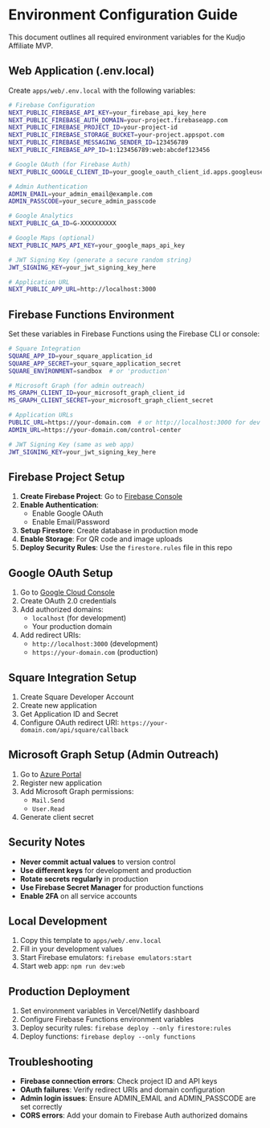# Environment Configuration Guide

This document outlines all required environment variables for the Kudjo Affiliate MVP.

## Web Application (.env.local)

Create `apps/web/.env.local` with the following variables:

```bash
# Firebase Configuration
NEXT_PUBLIC_FIREBASE_API_KEY=your_firebase_api_key_here
NEXT_PUBLIC_FIREBASE_AUTH_DOMAIN=your-project.firebaseapp.com
NEXT_PUBLIC_FIREBASE_PROJECT_ID=your-project-id
NEXT_PUBLIC_FIREBASE_STORAGE_BUCKET=your-project.appspot.com
NEXT_PUBLIC_FIREBASE_MESSAGING_SENDER_ID=123456789
NEXT_PUBLIC_FIREBASE_APP_ID=1:123456789:web:abcdef123456

# Google OAuth (for Firebase Auth)
NEXT_PUBLIC_GOOGLE_CLIENT_ID=your_google_oauth_client_id.apps.googleusercontent.com

# Admin Authentication
ADMIN_EMAIL=your_admin_email@example.com
ADMIN_PASSCODE=your_secure_admin_passcode

# Google Analytics
NEXT_PUBLIC_GA_ID=G-XXXXXXXXXX

# Google Maps (optional)
NEXT_PUBLIC_MAPS_API_KEY=your_google_maps_api_key

# JWT Signing Key (generate a secure random string)
JWT_SIGNING_KEY=your_jwt_signing_key_here

# Application URL
NEXT_PUBLIC_APP_URL=http://localhost:3000
```

## Firebase Functions Environment

Set these variables in Firebase Functions using the Firebase CLI or console:

```bash
# Square Integration
SQUARE_APP_ID=your_square_application_id
SQUARE_APP_SECRET=your_square_application_secret
SQUARE_ENVIRONMENT=sandbox  # or 'production'

# Microsoft Graph (for admin outreach)
MS_GRAPH_CLIENT_ID=your_microsoft_graph_client_id
MS_GRAPH_CLIENT_SECRET=your_microsoft_graph_client_secret

# Application URLs
PUBLIC_URL=https://your-domain.com  # or http://localhost:3000 for dev
ADMIN_URL=https://your-domain.com/control-center

# JWT Signing Key (same as web app)
JWT_SIGNING_KEY=your_jwt_signing_key_here
```

## Firebase Project Setup

1. **Create Firebase Project**: Go to [Firebase Console](https://console.firebase.google.com)
2. **Enable Authentication**: 
   - Enable Google OAuth
   - Enable Email/Password
3. **Setup Firestore**: Create database in production mode
4. **Enable Storage**: For QR code and image uploads
5. **Deploy Security Rules**: Use the `firestore.rules` file in this repo

## Google OAuth Setup

1. Go to [Google Cloud Console](https://console.cloud.google.com)
2. Create OAuth 2.0 credentials
3. Add authorized domains:
   - `localhost` (for development)
   - Your production domain
4. Add redirect URIs:
   - `http://localhost:3000` (development)
   - `https://your-domain.com` (production)

## Square Integration Setup

1. Create Square Developer Account
2. Create new application
3. Get Application ID and Secret
4. Configure OAuth redirect URI: `https://your-domain.com/api/square/callback`

## Microsoft Graph Setup (Admin Outreach)

1. Go to [Azure Portal](https://portal.azure.com)
2. Register new application
3. Add Microsoft Graph permissions:
   - `Mail.Send`
   - `User.Read`
4. Generate client secret

## Security Notes

- **Never commit actual values** to version control
- **Use different keys** for development and production
- **Rotate secrets regularly** in production
- **Use Firebase Secret Manager** for production functions
- **Enable 2FA** on all service accounts

## Local Development

1. Copy this template to `apps/web/.env.local`
2. Fill in your development values
3. Start Firebase emulators: `firebase emulators:start`
4. Start web app: `npm run dev:web`

## Production Deployment

1. Set environment variables in Vercel/Netlify dashboard
2. Configure Firebase Functions environment variables
3. Deploy security rules: `firebase deploy --only firestore:rules`
4. Deploy functions: `firebase deploy --only functions`

## Troubleshooting

- **Firebase connection errors**: Check project ID and API keys
- **OAuth failures**: Verify redirect URIs and domain configuration
- **Admin login issues**: Ensure ADMIN_EMAIL and ADMIN_PASSCODE are set correctly
- **CORS errors**: Add your domain to Firebase Auth authorized domains
